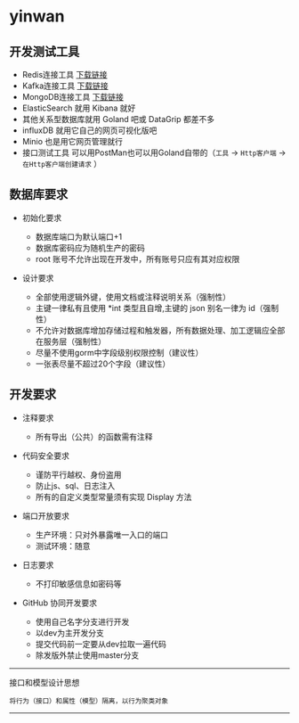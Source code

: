 # yinwan

## 开发测试工具

- Redis连接工具  [下载链接](https://gitee.com/qishibo/AnotherRedisDesktopManager/attach_files/934334/download/Another-Redis-Desktop-Manager.1.5.1.exe)
- Kafka连接工具   [下载链接](https://www.kafkatool.com/download2/offsetexplorer_64bit.exe)
- MongoDB连接工具  [下载链接](https://robomongo.org/)
- ElasticSearch 就用 Kibana 就好
- 其他关系型数据库就用 Goland 吧或 DataGrip 都差不多
- influxDB 就用它自己的网页可视化版吧
- Minio 也是用它网页管理就行
- 接口测试工具 可以用PostMan也可以用Goland自带的（`工具` -> `Http客户端` -> `在Http客户端创建请求` ）




## 数据库要求

- 初始化要求
    - 数据库端口为默认端口+1
    - 数据库密码应为随机生产的密码
    - root 账号不允许出现在开发中，所有账号只应有其对应权限


- 设计要求
    - 全部使用逻辑外键，使用文档或注释说明关系（强制性）
    - 主键一律私有且使用 *int 类型且自增,主键的 json 别名一律为 id（强制性）
    - 不允许对数据库增加存储过程和触发器，所有数据处理、加工逻辑应全部在服务层（强制性）
    - 尽量不使用gorm中字段级别权限控制（建议性）
    - 一张表尽量不超过20个字段（建议性）

## 开发要求

- 注释要求
  - 所有导出（公共）的函数需有注释
  

- 代码安全要求
    - 谨防平行越权、身份盗用
    - 防止js、sql、日志注入
    - 所有的自定义类型常量须有实现 Display 方法
    

- 端口开放要求
    - 生产环境：只对外暴露唯一入口的端口
    - 测试环境：随意


- 日志要求
    - 不打印敏感信息如密码等


- GitHub 协同开发要求
    - 使用自己名字分支进行开发
    - 以dev为主开发分支
    - 提交代码前一定要从dev拉取一遍代码
    - 除发版外禁止使用master分支


--- 

接口和模型设计思想

    将行为（接口）和属性（模型）隔离，以行为聚类对象

---